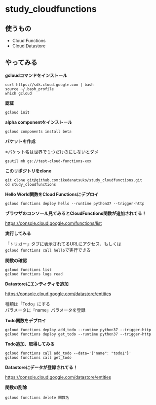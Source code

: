 # study_cloudfunctions

## 使うもの

- Cloud Functions
- Cloud Datastore

## やってみる

**gcloudコマンドをインストール**

```shell
curl https://sdk.cloud.google.com | bash
source ~/.bash_profile
which gcloud
```

**認証**

```shell
gcloud init
```

**alpha componentをインストール**

```shell
gcloud components install beta
```

**バケットを作成**

※バケット名は世界で１つだけのにしないとダメ
```shell
gsutil mb gs://test-cloud-functions-xxx
```

**このリポジトリをclone**

```shell
git clone git@github.com:ikedanatsuko/study_cloudfunctions.git
cd study_cloudfunctions
```

**Hello World関数をCloud Functionsにデプロイ**

```shell
gcloud functions deploy hello --runtime python37 --trigger-http
```

**ブラウザのコンソール見てみるとCloudFunctions関数が追加されてる！**

https://console.cloud.google.com/functions/list

**実行してみる**

「トリガー」タブに表示されてるURLにアクセス、もしくは  
`gcloud functions call hello`で実行できる

**関数の確認**

```shell
gcloud functions list
gcloud functions logs read
```

**Datastoreにエンティティを追加**

https://console.cloud.google.com/datastore/entities

種類は「Todo」にする  
パラメータに「name」パラメータを登録

**Todo関数をデプロイ**

```shell
gcloud functions deploy add_todo --runtime python37 --trigger-http
gcloud functions deploy get_todo --runtime python37 --trigger-http
```

**Todo追加、取得してみる**
```shell
gcloud functions call add_todo --data='{"name": "todo1"}'
gcloud functions call get_todo
```

**Datastoreにデータが登録されてる！**

https://console.cloud.google.com/datastore/entities

**関数の削除**

```shell
gcloud functions delete 関数名
```
